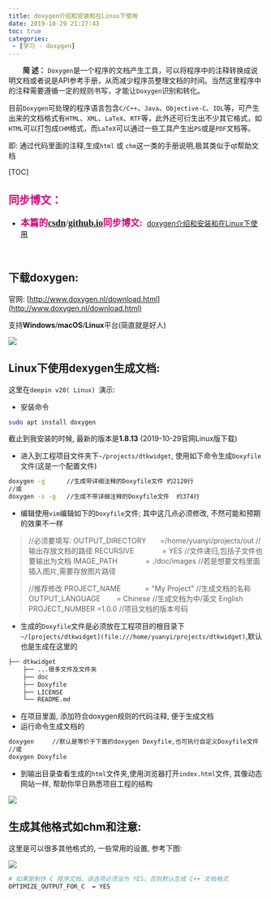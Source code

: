 ```yaml
---
title: doxygen介绍和安装和在Linux下使用
date: 2019-10-29 21:27:43
toc: true
categories: 
 - [学习 - doxygen]
---
```




　　**简  述：**  `Doxygen`是一个程序的文档产生工具，可以将程序中的注释转换成说明文档或者说是API参考手册，从而减少程序员整理文档的时间。当然这里程序中的注释需要遵循一定的规则书写，才能让`Doxygen`识别和转化。

目前`Doxygen`可处理的程序语言包含`C/C++`、`Java`、`Objective-C`、`IDL`等，可产生出来的文档格式有`HTML`、`XML`、`LaTeX`、`RTF`等，此外还可衍生出不少其它格式，如`HTML`可以打包成`CHM`格式，而`LaTeX`可以通过一些工具产生出`PS`或是`PDF`文档等。

即: 通过代码里面的注释,生成`html` 或 `chm`这一类的手册说明,极其类似于qt帮助文档

<!-- more -->

[TOC]

## <font color=#D0087E  face="幼圆">同步博文：</font>

- <font color=#D0087E  size=4 face="幼圆">**本篇的[csdn](https://blog.csdn.net/qq_33154343)/[github.io](https://touwoyimuli.github.io/)同步博文:** </font> [doxygen介绍和安装和在Linux下使用](https://blog.csdn.net/qq_33154343/article/details/102809157)

<br>

## 下载doxygen:
官网: [http://www.doxygen.nl/download.html](http://www.doxygen.nl/download.html)

支持**Windows**/**macOS**/**Linux**平台(简直就是好人)

<img src="https://raw.githubusercontent.com/touwoyimuli/FigureBed/dev/img/20191029213518.png"/>

<br>

## Linux下使用dexygen生成文档:

这里在`deepin v20( Linux) `演示:

* 安装命令
```bash
sudo apt install doxygen
```
截止到我安装的时候, 最新的版本是**1.8.13** (2019-10-29官网Linux版下载)
* 进入到工程项目文件夹下`~/projects/dtkwidget`, 使用如下命令生成`Doxyfile`文件(这是一个配置文件)
```bash
doxygen -g      //生成带详细注释的Doxyfile文件 约2120行
//或
doxygen -s -g   //生成不带详细注释的Doxyfile文件  约374行
```
* 编辑使用`vim`编辑如下的`Doxyfile`文件;  其中这几点必须修改, 不然可能和预期的效果不一样
>//必须要填写:
>OUTPUT_DIRECTORY       =/home/yuanyi/projects/out     //输出存放文档的路径
>RECURSIVE                           = YES                          //文件递归,包括子文件也要输出为文档
>IMAGE_PATH                        = ./doc/images      //若是想要文档里面插入图片,需要存放图片路径
> 
>//推荐修改
>PROJECT_NAME                 = "My Project"               //生成文档的名称
>OUTPUT_LANGUAGE        = Chinese                          //生成文档为中/英文  English
>PROJECT_NUMBER           =1.0.0                                //项目文档的版本号码
* 生成的`Doxyfile`文件是必须放在工程项目的根目录下`~/[projects/dtkwidget](file:///home/yuanyi/projects/dtkwidget)`,默认也是生成在这里的
```bash
├── dtkwidget
    ├── ...很多文件及文件夹
    ├── doc
    ├── Doxyfile
    ├── LICENSE
    └── README.md
```
* 在项目里面,  添加符合doxygen规则的代码注释,  便于生成文档
* 运行命令生成文档的
```bash
doxygen     //默认是等价于下面的doxygen Doxyfile,也可执行自定义Doxyfile文件
//或
doxygen Doxyfile
```
* 到输出目录查看生成的`html`文件夹,使用浏览器打开`index.html`文件,  其像动态网站一样,  帮助你早日熟悉项目工程的结构

<img src="https://raw.githubusercontent.com/touwoyimuli/FigureBed/dev/img/20191029213442.png"/>

<br>

## 生成其他格式如chm和注意:
这里是可以很多其他格式的, 一些常用的设置,  参考下图:

<img src="https://raw.githubusercontent.com/touwoyimuli/FigureBed/dev/img/20191029213604.png"/>

```bash
# 如果是制作 C 程序文档，该选项必须设为 YES，否则默认生成 C++ 文档格式
OPTIMIZE_OUTPUT_FOR_C  = YES
```


